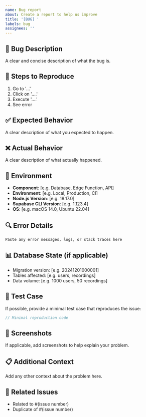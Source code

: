 ```yaml
---
name: Bug report
about: Create a report to help us improve
title: '[BUG] '
labels: bug
assignees: ''
---
```


## 🐛 Bug Description

A clear and concise description of what the bug is.

## 🔄 Steps to Reproduce

1. Go to '...'
2. Click on '....'
3. Execute '....'
4. See error

## ✅ Expected Behavior

A clear description of what you expected to happen.

## ❌ Actual Behavior

A clear description of what actually happened.

## 📱 Environment

- **Component**: [e.g. Database, Edge Function, API]
- **Environment**: [e.g. Local, Production, CI]
- **Node.js Version**: [e.g. 18.17.0]
- **Supabase CLI Version**: [e.g. 1.123.4]
- **OS**: [e.g. macOS 14.0, Ubuntu 22.04]

## 🔍 Error Details

```
Paste any error messages, logs, or stack traces here
```

## 📊 Database State (if applicable)

- Migration version: [e.g. 20241201000001]
- Tables affected: [e.g. users, recordings]
- Data volume: [e.g. 1000 users, 50 recordings]

## 🧪 Test Case

If possible, provide a minimal test case that reproduces the issue:

```typescript
// Minimal reproduction code
```

## 📸 Screenshots

If applicable, add screenshots to help explain your problem.

## 📋 Additional Context

Add any other context about the problem here.

## 🔗 Related Issues

- Related to #(issue number)
- Duplicate of #(issue number)
